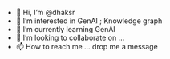 - 👋 Hi, I’m @dhaksr
- 👀 I’m interested in GenAI ; Knowledge graph
- 🌱 I’m currently learning GenAI
- 💞️ I’m looking to collaborate on ...
- 📫 How to reach me ... drop me a message

<!---
dhaksr/dhaksr is a ✨ special ✨ repository because its `README.md` (this file) appears on your GitHub profile.
You can click the Preview link to take a look at your changes.
--->
